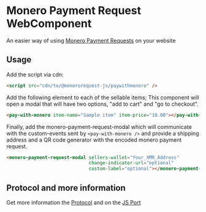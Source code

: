 # Monero Payment Request WebComponent
An easier way of using [Monero Payment Requests](https://github.com/lukeprofits/Monero_Payment_Request_Standard) on your website
## Usage
Add the script via cdn:
```html
<script src="cdn/to/@monerorequest-js/paywithmonero" />
```
Add the following element to each of the sellable items; This component will open a modal that will have two options, 
"add to cart" and "go to checkout".
```html
<pay-with-monero item-name="Sample item" item-price="10.00"></pay-with-monero>
```
Finally, add the monero-payment-request-modal which will communicate with the custom-events sent by `<pay-with-monero />`
and provide a shipping address and a QR code generator with the encoded monero payment request.
```html
<monero-payment-request-modal sellers-wallet="Your_XMR_Address" 
                              change-indicator-url="optional" 
                              custom-label="optional"></monero-payment-request-modal>
```

## Protocol and more information
Get more information the [Protocol](https://github.com/lukeprofits/Monero_Payment_Request_Standard) and on the [JS Port](../paymentrequest/README.md)
